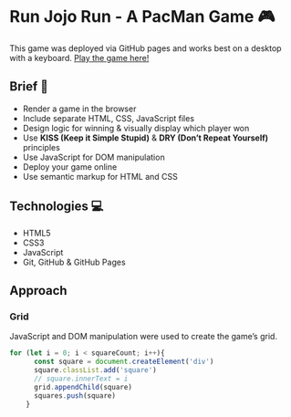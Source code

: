 # Run Jojo Run - A PacMan Game 🎮

This game was deployed via GitHub pages and works best on a desktop with a keyboard. [Play the game here!](https://gayatrirajgor.github.io/SEI-Project-1/)

## Brief 📃
* Render a game in the browser
* Include separate HTML, CSS, JavaScript files
* Design logic for winning & visually display which player won
* Use **KISS (Keep it Simple Stupid)** & **DRY (Don’t Repeat Yourself)** principles 
* Use JavaScript for DOM manipulation 
* Deploy your game online 
* Use semantic markup for HTML and CSS

## Technologies 💻
* HTML5
* CSS3
* JavaScript
* Git, GitHub & GitHub Pages

## Approach 
### Grid 
JavaScript and DOM manipulation were used to create the game’s grid. 

```javascript
for (let i = 0; i < squareCount; i++){
      const square = document.createElement('div')
      square.classList.add('square')
      // square.innerText = i
      grid.appendChild(square)
      squares.push(square)
    }
```
